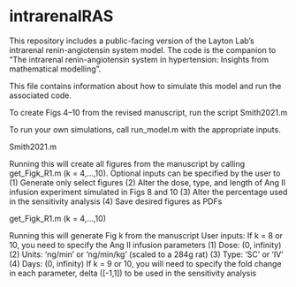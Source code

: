 # intrarenalRAS

This repository includes a public-facing version of the Layton Lab’s intrarenal renin-angiotensin system model. The code is the companion to “The intrarenal renin-angiotensin system in hypertension: Insights from mathematical modelling”.

This file contains information about how to simulate this model and run the associated code.

To create Figs 4–10 from the revised manuscript, run the script Smith2021.m 

To run your own simulations, call run_model.m with the appropriate inputs.

Smith2021.m

Running this will create all figures from the manuscript by calling get_Figk_R1.m (k = 4,…,10).
Optional inputs can be specified by the user to
(1)	Generate only select figures
(2)	Alter the dose, type, and length of Ang II infusion experiment simulated in Figs 8 and 10
(3)	Alter the percentage used in the sensitivity analysis 
(4)	Save desired figures as PDFs

get_Figk_R1.m (k = 4,…,10)

Running this will generate Fig k from the manuscript
User inputs:
If k = 8 or 10, you need to specify the Ang II infusion parameters
(1)	Dose: (0, infinity)
(2)	Units: ‘ng/min’ or ‘ng/min/kg’ (scaled to a 284g rat)
(3)	Type: ‘SC’ or ‘IV’
(4)	Days: (0, infinity)
If k = 9 or 10, you will need to specify the fold change in each parameter, delta ([-1,1]) to be used in the sensitivity analysis
